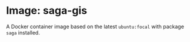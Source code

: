# Image: saga-gis

A Docker container image based on the latest `ubuntu:focal` with package `saga`
installed.
